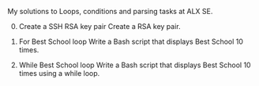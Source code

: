 My solutions to Loops, conditions and parsing tasks at ALX SE.


0. Create a SSH RSA key pair 
	Create a RSA key pair.


1. For Best School loop
	Write a Bash script that displays Best School 10 times.


2. While Best School loop
	Write a Bash script that displays Best School 10 times using a while loop.
